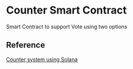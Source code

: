 # Counter Smart Contract

Smart Contract to support Vote using two options



## Reference

[Counter system using Solana](https://www.brianfriel.xyz/learning-how-to-build-on-solana/)
